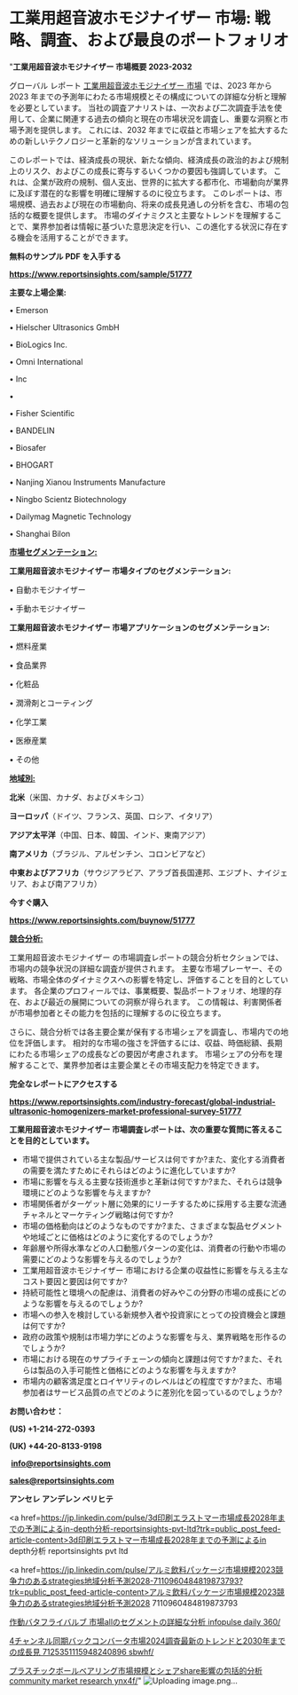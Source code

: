 # 工業用超音波ホモジナイザー 市場: 戦略、調査、および最良のポートフォリオ

"<strong>工業用超音波ホモジナイザー 市場概要 2023-2032</strong>

グローバル レポート <a href=https://www.reportsinsights.com/sample/51777>工業用超音波ホモジナイザー 市場</a> では、2023 年から 2023 年までの予測年にわたる市場規模とその構成についての詳細な分析と理解を必要としています。 当社の調査アナリストは、一次および二次調査手法を使用して、企業に関連する過去の傾向と現在の市場状況を調査し、重要な洞察と市場予測を提供します。 これには、2032 年までに収益と市場シェアを拡大​​するための新しいテクノロジーと革新的なソリューションが含まれています。

このレポートでは、経済成長の現状、新たな傾向、経済成長の政治的および規制上のリスク、およびこの成長に寄与するいくつかの要因も強調しています。 これは、企業が政府の規制、個人支出、世界的に拡大する都市化、市場動向が業界に及ぼす潜在的な影響を明確に理解するのに役立ちます。 このレポートは、市場規模、過去および現在の市場動向、将来の成長見通しの分析を含む、市場の包括的な概要を提供します。 市場のダイナミクスと主要なトレンドを理解することで、業界参加者は情報に基づいた意思決定を行い、この進化する状況に存在する機会を活用することができます。

<strong><b>無料のサンプル PDF を入手する</b></strong>

<a href=https://www.reportsinsights.com/sample/51777><strong><u>https://www.reportsinsights.com/sample/51777</u></strong></a>

<strong>主要な上場企業:</strong>

• Emerson

• Hielscher Ultrasonics GmbH

• BioLogics Inc.

• Omni International

•  Inc

• 

• Fisher Scientific

• BANDELIN

• Biosafer

• BHOGART

• Nanjing Xianou Instruments Manufacture

• Ningbo Scientz Biotechnology

• Dailymag Magnetic Technology

• Shanghai Bilon

<strong><u>市場セグメンテーション</u></strong><strong><u>:</u></strong>

<strong>工業用超音波ホモジナイザー 市場タイプのセグメンテーション:</strong>

• 自動ホモジナイザー

• 手動ホモジナイザー

<strong>工業用超音波ホモジナイザー 市場アプリケーションのセグメンテーション:</strong>

• 燃料産業

• 食品業界

• 化粧品

• 潤滑剤とコーティング

• 化学工業

• 医療産業

• その他

<strong><u>地域別</u></strong><strong><u>:</u></strong>

<strong>北米</strong>（米国、カナダ、およびメキシコ）

<strong>ヨーロッパ</strong>（ドイツ、フランス、英国、ロシア、イタリア）

<strong>アジア太平洋</strong>（中国、日本、韓国、インド、東南アジア）

<strong>南アメリカ</strong>（ブラジル、アルゼンチン、コロンビアなど）

<strong>中東およびアフリカ</strong>（サウジアラビア、アラブ首長国連邦、エジプト、ナイジェリア、および南アフリカ）

<strong>今すぐ購入</strong>

<a href=https://www.reportsinsights.com/buynow/51777><strong><u>https://www.reportsinsights.com/buynow/51777</u></strong></a>

<strong><u>競合分析:</u></strong>

工業用超音波ホモジナイザー の市場調査レポートの競合分析セクションでは、市場内の競争状況の詳細な調査が提供されます。 主要な市場プレーヤー、その戦略、市場全体のダイナミクスへの影響を特定し、評価することを目的としています。 各企業のプロフィールでは、事業概要、製品ポートフォリオ、地理的存在、および最近の展開についての洞察が得られます。 この情報は、利害関係者が市場参加者とその能力を包括的に理解するのに役立ちます。

さらに、競合分析では各主要企業が保有する市場シェアを調査し、市場内での地位を評価します。 相対的な市場の強さを評価するには、収益、時価総額、長期にわたる市場シェアの成長などの要因が考慮されます。 市場シェアの分布を理解することで、業界参加者は主要企業とその市場支配力を特定できます。

<strong>完全なレポートにアクセスする</strong>

<a href=https://www.reportsinsights.com/industry-forecast/global-industrial-ultrasonic-homogenizers-market-professional-survey-51777><strong><u><b>https://www.reportsinsights.com/industry-forecast/global-industrial-ultrasonic-homogenizers-market-professional-survey-51777</b></u></strong></a>

<strong><b>工業用超音波ホモジナイザー 市場調査レポートは、次の重要な質問に答えることを目的としています。</b></strong>
<ul>
  <li>市場で提供されている主な製品/サービスは何ですか?また、変化する消費者の需要を満たすためにそれらはどのように進化していますか?</li>
  <li>市場に影響を与える主要な技術進歩と革新は何ですか?また、それらは競争環境にどのような影響を与えますか?</li>
  <li>市場関係者がターゲット層に効果的にリーチするために採用する主要な流通チャネルとマーケティング戦略は何ですか?</li>
  <li>市場の価格動向はどのようなものですか?また、さまざまな製品セグメントや地域ごとに価格はどのように変化するのでしょうか?</li>
  <li>年齢層や所得水準などの人口動態パターンの変化は、消費者の行動や市場の需要にどのような影響を与えるのでしょうか?</li>
  <li>工業用超音波ホモジナイザー 市場における企業の収益性に影響を与える主なコスト要因と要因は何ですか?</li>
  <li>持続可能性と環境への配慮は、消費者の好みやこの分野の市場の成長にどのような影響を与えるのでしょうか?</li>
  <li>市場への参入を検討している新規参入者や投資家にとっての投資機会と課題は何ですか?</li>
  <li>政府の政策や規制は市場力学にどのような影響を与え、業界戦略を形作るのでしょうか?</li>
  <li>市場における現在のサプライチェーンの傾向と課題は何ですか?また、それらは製品の入手可能性と価格にどのような影響を与えますか?</li>
  <li>市場内の顧客満足度とロイヤリティのレベルはどの程度ですか?また、市場参加者はサービス品質の点でどのように差別化を図っているのでしょうか?</li>
</ul>
<strong>お問い合わせ：</strong>

<strong>(US) +1-214-272-0393</strong>

<strong>(UK) +44-20-8133-9198</strong>

<strong> </strong><a href=info@reportsinsights.com><strong><u>info@reportsinsights.com</u></strong></a>

<a href=sales@reportsinsights.com><strong><u>sales@reportsinsights.com</u></strong></a>

<strong>アンセレ アンデレン ベリヒテ</strong>

<a href=https://jp.linkedin.com/pulse/3d印刷エラストマー市場成長2028年までの予測によるin-depth分析-reportsinsights-pvt-ltd?trk=public_post_feed-article-content>3d印刷エラストマー市場成長2028年までの予測によるin depth分析 reportsinsights pvt ltd</a>

<a href=https://jp.linkedin.com/pulse/アルミ飲料パッケージ市場規模2023競争力のあるstrategies地域分析予測2028-7110960484819873793?trk=public_post_feed-article-content>アルミ飲料パッケージ市場規模2023競争力のあるstrategies地域分析予測2028 7110960484819873793</a>

<a href=https://www.linkedin.com/pulse/作動バタフライバルブ-市場allのセグメントの詳細な分析-infopulse-daily-360/>作動バタフライバルブ 市場allのセグメントの詳細な分析 infopulse daily 360/</a>

<a href=https://www.linkedin.com/pulse/4チャンネル同期バックコンバータ市場2024調査最新のトレンドと2030年までの成長見-7125351115948240896-sbwhf/>4チャンネル同期バックコンバータ市場2024調査最新のトレンドと2030年までの成長見 7125351115948240896 sbwhf/</a>

<a href=https://www.linkedin.com/pulse/プラスチックボールベアリング市場規模とシェアshare影響の包括的分析-community-market-research-ynx4f/>プラスチックボールベアリング市場規模とシェアshare影響の包括的分析 community market research ynx4f/</a>"
![Uploading image.png…]()
